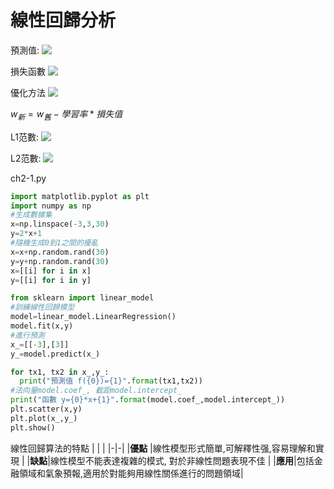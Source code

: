 # 線性回歸分析

預測值: <!-- $\hat y=w^T x_i +b$ --> <img style="transform: translateY(0.1em); background: white;" src="https://render.githubusercontent.com/render/math?math=%5Chat%20y%3Dw%5ET%20x_i%20%2Bb">
 
損失函數 <!-- $L(x)=||\hat y -y||^2_2$ --> <img style="transform: translateY(0.1em); background: white;" src="https://render.githubusercontent.com/render/math?math=L(x)%3D%7C%7C%5Chat%20y%20-y%7C%7C%5E2_2">

優化方法 <!-- $\min\limits_{w,b} ||\hat y-y||^2_2$ --> <img style="transform: translateY(0.1em); background: white;" src="https://render.githubusercontent.com/render/math?math=%5Cmin%5Climits_%7Bw%2Cb%7D%20%7C%7C%5Chat%20y-y%7C%7C%5E2_2">

$w_新=w_舊-學習率*損失值$

L1范數: <!-- $||x||_1=\sum_{i=1}^{n}|x_i|$ --> <img style="transform: translateY(0.1em); background: white;" src="https://render.githubusercontent.com/render/math?math=%7C%7Cx%7C%7C_1%3D%5Csum_%7Bi%3D1%7D%5E%7Bn%7D%7Cx_i%7C">

L2范數: <!-- $ ||x||_2=\sqrt{\sum_{i=1}^{n}x_i^2}$ --> <img style="transform: translateY(0.1em); background: white;" src="https://render.githubusercontent.com/render/math?math=%7C%7Cx%7C%7C_2%3D%5Csqrt%7B%5Csum_%7Bi%3D1%7D%5E%7Bn%7Dx_i%5E2%7D">

ch2-1.py
```python
import matplotlib.pyplot as plt
import numpy as np
#生成數據集
x=np.linspace(-3,3,30)
y=2*x+1
#隨機生成0到1之間的擾亂
x=x+np.random.rand(30)
y=y+np.random.rand(30)
x=[[i] for i in x]
y=[[i] for i in y]

from sklearn import linear_model
#訓練線性回歸模型
model=linear_model.LinearRegression()
model.fit(x,y)
#進行預測
x_=[[-3],[3]]
y_=model.predict(x_)

for tx1, tx2 in x_,y_:
  print("預測值 f({0})={1}".format(tx1,tx2))
#法向量model.coef_, 截距model.intercept_
print("函數 y={0}*x+{1}".format(model.coef_,model.intercept_))
plt.scatter(x,y)
plt.plot(x_,y_)
plt.show()
```

線性回歸算法的特點
| | |
|-|-|
|**優點** |線性模型形式簡單,可解釋性强,容易理解和實現 |
|**缺點**|線性模型不能表達複雜的模式, 對於非線性問題表現不佳 |
|**應用**|包括金融領域和氣象預報,適用於對能夠用線性關係進行的問題領域|